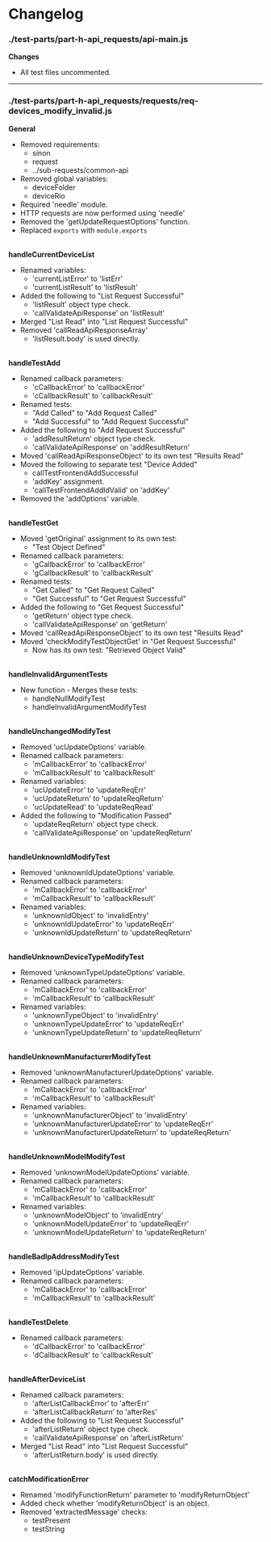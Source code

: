 # Changelog

### ./test-parts/part-h-api_requests/api-main.js

**Changes**
* All test files uncommented.

---

### ./test-parts/part-h-api_requests/requests/req-devices_modify_invalid.js

**General**
* Removed requirements:
	* sinon
	* request
	* ../sub-requests/common-api
* Removed global variables:
	* deviceFolder
	* deviceRio
* Required 'needle' module.
* HTTP requests are now performed using 'needle'
* Removed the 'getUpdateRequestOptions' function.
* Replaced `exports` with `module.exports`

\
**handleCurrentDeviceList**
* Renamed variables:
	* 'currentListError' to 'listErr'
	* 'currentListResult' to 'listResult'
* Added the following to "List Request Successful"
	* 'listResult' object type check.
	* 'callValidateApiResponse' on 'listResult'
* Merged "List Read" into "List Request Successful"
* Removed 'callReadApiResponseArray'
	* 'listResult.body' is used directly.

\
**handleTestAdd**
* Renamed callback parameters:
	* 'cCallbackError' to 'callbackError'
	* 'cCallbackResult' to 'callbackResult'
* Renamed tests:
	* "Add Called" to "Add Request Called"
	* "Add Successful" to "Add Request Successful"
* Added the following to "Add Request Successful"
	* 'addResultReturn' object type check.
	* 'callValidateApiResponse' on 'addResultReturn'
* Moved 'callReadApiResponseObject' to its own test "Results Read"
* Moved the following to separate test "Device Added"
	* callTestFrontendAddSuccessful
	* 'addKey' assignment.
	* 'callTestFrontendAddIdValid' on 'addKey'
* Removed the 'addOptions' variable.

\
**handleTestGet**
* Moved 'getOriginal' assignment to its own test:
	* "Test Object Defined"
* Renamed callback parameters:
	* 'gCallbackError' to 'callbackError'
	* 'gCallbackResult' to 'callbackResult'
* Renamed tests:
	* "Get Called" to "Get Request Called"
	* "Get Successful" to "Get Request Successful"
* Added the following to "Get Request Successful"
	* 'getReturn' object type check.
	* 'callValidateApiResponse' on 'getReturn'
* Moved 'callReadApiResponseObject' to its own test "Results Read"
* Moved 'checkModifyTestObjectGet' in "Get Request Successful"
	* Now has its own test: "Retrieved Object Valid"

\
**handleInvalidArgumentTests**
* New function - Merges these tests:
	* handleNullModifyTest
	* handleInvalidArgumentModifyTest

\
**handleUnchangedModifyTest**
* Removed 'ucUpdateOptions' variable.
* Renamed callback parameters:
	* 'mCallbackError' to 'callbackError'
	* 'mCallbackResult' to 'callbackResult'
* Renamed variables:
	* 'ucUpdateError' to 'updateReqErr'
	* 'ucUpdateReturn' to 'updateReqReturn'
	* 'ucUpdateRead' to 'updateReqRead'
* Added the following to "Modification Passed"
	* 'updateReqReturn' object type check.
	* 'callValidateApiResponse' on 'updateReqReturn'

\
**handleUnknownIdModifyTest**
* Removed 'unknownIdUpdateOptions' variable.
* Renamed callback parameters:
	* 'mCallbackError' to 'callbackError'
	* 'mCallbackResult' to 'callbackResult'
* Renamed variables:
	* 'unknownIdObject' to 'invalidEntry'
	* 'unknownIdUpdateError' to 'updateReqErr'
	* 'unknownIdUpdateReturn' to 'updateReqReturn'

\
**handleUnknownDeviceTypeModifyTest**
* Removed 'unknownTypeUpdateOptions' variable.
* Renamed callback parameters:
	* 'mCallbackError' to 'callbackError'
	* 'mCallbackResult' to 'callbackResult'
* Renamed variables:
	* 'unknownTypeObject' to 'invalidEntry'
	* 'unknownTypeUpdateError' to 'updateReqErr'
	* 'unknownTypeUpdateReturn' to 'updateReqReturn'

\
**handleUnknownManufacturerModifyTest**
* Removed 'unknownManufacturerUpdateOptions' variable.
* Renamed callback parameters:
	* 'mCallbackError' to 'callbackError'
	* 'mCallbackResult' to 'callbackResult'
* Renamed variables:
	* 'unknownManufacturerObject' to 'invalidEntry'
	* 'unknownManufacturerUpdateError' to 'updateReqErr'
	* 'unknownManufacturerUpdateReturn' to 'updateReqReturn'

\
**handleUnknownModelModifyTest**
* Removed 'unknownModelUpdateOptions' variable.
* Renamed callback parameters:
	* 'mCallbackError' to 'callbackError'
	* 'mCallbackResult' to 'callbackResult'
* Renamed variables:
	* 'unknownModelObject' to 'invalidEntry'
	* 'unknownModelUpdateError' to 'updateReqErr'
	* 'unknownModelUpdateReturn' to 'updateReqReturn'

\
**handleBadIpAddressModifyTest**
* Removed 'ipUpdateOptions' variable.
* Renamed callback parameters:
	* 'mCallbackError' to 'callbackError'
	* 'mCallbackResult' to 'callbackResult'

\
**handleTestDelete**
* Renamed callback parameters:
	* 'dCallbackError' to 'callbackError'
	* 'dCallbackResult' to 'callbackResult'

\
**handleAfterDeviceList**
* Renamed callback parameters:
	* 'afterListCallbackError' to 'afterErr'
	* 'afterListCallbackReturn' to 'afterRes'
* Added the following to "List Request Successful"
	* 'afterListReturn' object type check.
	* 'callValidateApiResponse' on 'afterListReturn'
* Merged "List Read" into "List Request Successful"
	* 'afterListReturn.body' is used directly.

\
**catchModificationError**
* Renamed 'modifyFunctionReturn' parameter to 'modifyReturnObject'
* Added check whether 'modifyReturnObject' is an object.
* Removed 'extractedMessage' checks:
	* testPresent
	* testString
